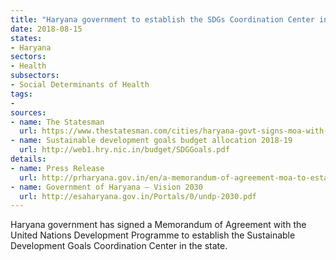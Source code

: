 ```yaml
---
title: "Haryana government to establish the SDGs Coordination Center in state"
date: 2018-08-15
states:
- Haryana
sectors:
- Health
subsectors:
- Social Determinants of Health
tags:
- 
sources:
- name: The Statesman
  url: https://www.thestatesman.com/cities/haryana-govt-signs-moa-with-undp-for-sdgcc-1502670521.html
- name: Sustainable development goals budget allocation 2018-19
  url: http://web1.hry.nic.in/budget/SDGGoals.pdf
details:
- name: Press Release
  url: http://prharyana.gov.in/en/a-memorandum-of-agreement-moa-to-establish-the-sustainable-development-goals-coordination-0
- name: Government of Haryana – Vision 2030
  url: http://esaharyana.gov.in/Portals/0/undp-2030.pdf
---
```


Haryana government has signed a Memorandum of Agreement with the United Nations Development Programme to establish the Sustainable Development Goals Coordination Center in the state.
